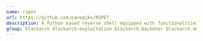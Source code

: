 ```yaml
---
name: rspet
url: https://github.com/panagiks/RSPET
description: A Python based reverse shell equipped with functionalities that assist in a post exploitation scenario.
group: blackarch blackarch-exploitation blackarch-backdoor blackarch-dos
---
```

